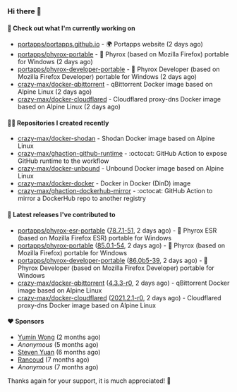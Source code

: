 ### Hi there 👋

#### 👷 Check out what I'm currently working on

- [portapps/portapps.github.io](https://github.com/portapps/portapps.github.io) - 🌍 Portapps website (2 days ago)
- [portapps/phyrox-portable](https://github.com/portapps/phyrox-portable) - 🚀 Phyrox (based on Mozilla Firefox) portable for Windows (2 days ago)
- [portapps/phyrox-developer-portable](https://github.com/portapps/phyrox-developer-portable) - 🚀 Phyrox Developer (based on Mozilla Firefox Developer) portable for Windows (2 days ago)
- [crazy-max/docker-qbittorrent](https://github.com/crazy-max/docker-qbittorrent) - qBittorrent Docker image based on Alpine Linux (2 days ago)
- [crazy-max/docker-cloudflared](https://github.com/crazy-max/docker-cloudflared) - Cloudflared proxy-dns Docker image based on Alpine Linux (2 days ago)

#### 👨‍💻 Repositories I created recently

- [crazy-max/docker-shodan](https://github.com/crazy-max/docker-shodan) - Shodan Docker image based on Alpine Linux
- [crazy-max/ghaction-github-runtime](https://github.com/crazy-max/ghaction-github-runtime) - :octocat: GitHub Action to expose GitHub runtime to the workflow
- [crazy-max/docker-unbound](https://github.com/crazy-max/docker-unbound) - Unbound Docker image based on Alpine Linux
- [crazy-max/docker-docker](https://github.com/crazy-max/docker-docker) - Docker in Docker (DinD) image
- [crazy-max/ghaction-dockerhub-mirror](https://github.com/crazy-max/ghaction-dockerhub-mirror) - :octocat: GitHub Action to mirror a DockerHub repo to another registry

#### 🚀 Latest releases I've contributed to

- [portapps/phyrox-esr-portable](https://github.com/portapps/phyrox-esr-portable) ([78.7.1-51](https://github.com/portapps/phyrox-esr-portable/releases/tag/78.7.1-51), 2 days ago) - 🚀 Phyrox ESR (based on Mozilla Firefox ESR) portable for Windows
- [portapps/phyrox-portable](https://github.com/portapps/phyrox-portable) ([85.0.1-54](https://github.com/portapps/phyrox-portable/releases/tag/85.0.1-54), 2 days ago) - 🚀 Phyrox (based on Mozilla Firefox) portable for Windows
- [portapps/phyrox-developer-portable](https://github.com/portapps/phyrox-developer-portable) ([86.0b5-39](https://github.com/portapps/phyrox-developer-portable/releases/tag/86.0b5-39), 2 days ago) - 🚀 Phyrox Developer (based on Mozilla Firefox Developer) portable for Windows
- [crazy-max/docker-qbittorrent](https://github.com/crazy-max/docker-qbittorrent) ([4.3.3-r0](https://github.com/crazy-max/docker-qbittorrent/releases/tag/4.3.3-r0), 2 days ago) - qBittorrent Docker image based on Alpine Linux
- [crazy-max/docker-cloudflared](https://github.com/crazy-max/docker-cloudflared) ([2021.2.1-r0](https://github.com/crazy-max/docker-cloudflared/releases/tag/2021.2.1-r0), 2 days ago) - Cloudflared proxy-dns Docker image based on Alpine Linux

#### ❤️ Sponsors
- [Yumin Wong](https://github.com/itsbagpack) (2 months ago)
- _Anonymous_ (5 months ago)
- [Steven Yuan](https://github.com/syuan100) (6 months ago)
- [Rancoud](https://github.com/rancoud) (7 months ago)
- _Anonymous_ (7 months ago)

Thanks again for your support, it is much appreciated! 🙏
